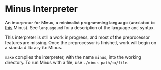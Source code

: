 # Minus Interpreter
An interpreter for Minus, a minimalist programming language (unrelated to [this](http://www.golfscript.com/minus/) Minus). See `language.md` for a description of the language and syntax.

This interpreter is still a work in progress, and most of the preprocessor features are missing. Once the preprocessor is finished, work will begin on a standard library for Minus.

`make` compiles the interpreter, with the name `minus`, into the working directory. To run Minus with a file, use `./minus path/to/file`.

